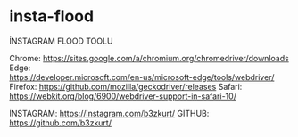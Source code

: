 # insta-flood
İNSTAGRAM FLOOD TOOLU 

Chrome:	
https://sites.google.com/a/chromium.org/chromedriver/downloads
Edge:	
https://developer.microsoft.com/en-us/microsoft-edge/tools/webdriver/
Firefox:
https://github.com/mozilla/geckodriver/releases
Safari:
https://webkit.org/blog/6900/webdriver-support-in-safari-10/


İNSTAGRAM: https://instagram.com/b3zkurt/
GİTHUB: https://github.com/b3zkurt/
